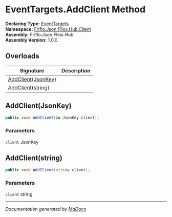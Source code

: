 ﻿<!--  
  <auto-generated>   
    The contents of this file were generated by a tool.  
    Changes to this file may be list if the file is regenerated  
  </auto-generated>   
-->

# EventTargets.AddClient Method

**Declaring Type:** [EventTargets](../index.md)  
**Namespace:** [Friflo.Json.Fliox.Hub.Client](../../index.md)  
**Assembly:** Friflo.Json.Fliox.Hub  
**Assembly Version:** 1.0.0

## Overloads

| Signature                               | Description |
| --------------------------------------- | ----------- |
| [AddClient(JsonKey)](#addclientjsonkey) |             |
| [AddClient(string)](#addclientstring)   |             |

## AddClient(JsonKey)

```csharp
public void AddClient(in JsonKey client);
```

### Parameters

`client`  JsonKey

## AddClient(string)

```csharp
public void AddClient(string client);
```

### Parameters

`client`  string

___

*Documentation generated by [MdDocs](https://github.com/ap0llo/mddocs)*
